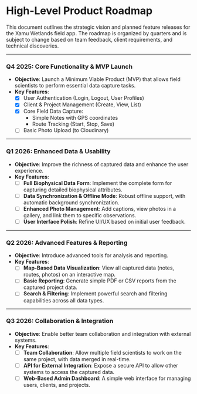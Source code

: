 # High-Level Product Roadmap

This document outlines the strategic vision and planned feature releases for the Xamu Wetlands field app. The roadmap is organized by quarters and is subject to change based on team feedback, client requirements, and technical discoveries.

---

### Q4 2025: Core Functionality & MVP Launch

- **Objective**: Launch a Minimum Viable Product (MVP) that allows field scientists to perform essential data capture tasks.
- **Key Features**:
    - [x] User Authentication (Login, Logout, User Profiles)
    - [x] Client & Project Management (Create, View, List)
    - [x] Core Field Data Capture:
        - Simple Notes with GPS coordinates
        - Route Tracking (Start, Stop, Save)
    - [ ] Basic Photo Upload (to Cloudinary)

---

### Q1 2026: Enhanced Data & Usability

- **Objective**: Improve the richness of captured data and enhance the user experience.
- **Key Features**:
    - [ ] **Full Biophysical Data Form**: Implement the complete form for capturing detailed biophysical attributes.
    - [ ] **Data Synchronization & Offline Mode**: Robust offline support, with automatic background synchronization.
    - [ ] **Enhanced Photo Management**: Add captions, view photos in a gallery, and link them to specific observations.
    - [ ] **User Interface Polish**: Refine UI/UX based on initial user feedback.

---

### Q2 2026: Advanced Features & Reporting

- **Objective**: Introduce advanced tools for analysis and reporting.
- **Key Features**:
    - [ ] **Map-Based Data Visualization**: View all captured data (notes, routes, photos) on an interactive map.
    - [ ] **Basic Reporting**: Generate simple PDF or CSV reports from the captured project data.
    - [ ] **Search & Filtering**: Implement powerful search and filtering capabilities across all data types.

---

### Q3 2026: Collaboration & Integration

- **Objective**: Enable better team collaboration and integration with external systems.
- **Key Features**:
    - [ ] **Team Collaboration**: Allow multiple field scientists to work on the same project, with data merged in real-time.
    - [ ] **API for External Integration**: Expose a secure API to allow other systems to access the captured data.
    - [ ] **Web-Based Admin Dashboard**: A simple web interface for managing users, clients, and projects.
